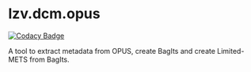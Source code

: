 # lzv.dcm.opus

[![Codacy Badge](https://app.codacy.com/project/badge/Grade/8ce0afd0741d4553966d487294a52783)](https://www.codacy.com/gh/lzv-nrw/lzv.dcm.opus/dashboard?utm_source=github.com&amp;utm_medium=referral&amp;utm_content=lzv-nrw/lzv.dcm.opus&amp;utm_campaign=Badge_Grade)

A tool to extract metadata from OPUS, create BagIts and create Limited-METS from BagIts.
